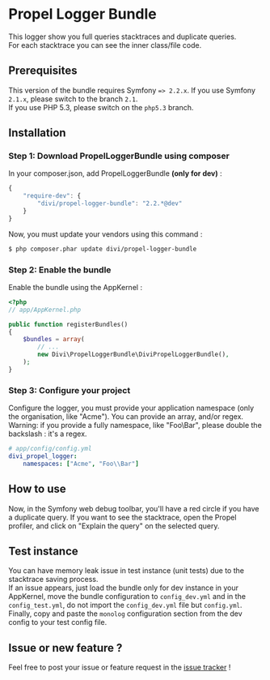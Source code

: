 Propel Logger Bundle
=========

This logger show you full queries stacktraces and duplicate queries.  
For each stacktrace you can see the inner class/file code.

## Prerequisites

This version of the bundle requires Symfony `=> 2.2.x`. If you use Symfony `2.1.x`, please switch to the branch `2.1`.  
If you use PHP 5.3, please switch on the `php5.3` branch.

## Installation

### Step 1: Download PropelLoggerBundle using composer

In your composer.json, add PropelLoggerBundle **(only for dev)** :

```js
{
    "require-dev": {
        "divi/propel-logger-bundle": "2.2.*@dev"
    }
}
```

Now, you must update your vendors using this command :

``` bash
$ php composer.phar update divi/propel-logger-bundle
```

### Step 2: Enable the bundle

Enable the bundle using the AppKernel :

``` php
<?php
// app/AppKernel.php

public function registerBundles()
{
    $bundles = array(
        // ...
        new Divi\PropelLoggerBundle\DiviPropelLoggerBundle(),
    );
}
```

### Step 3: Configure your project

Configure the logger, you must provide your application namespace (only the organisation, like "Acme"). You can provide an array, and/or regex.
Warning: if you provide a fully namespace, like "Foo\Bar", please double the backslash : it's a regex.

``` yaml
# app/config/config.yml
divi_propel_logger:
    namespaces: ["Acme", "Foo\\Bar"]
```

## How to use

Now, in the Symfony web debug toolbar, you'll have a red circle if you have a duplicate query. If you want to see the stacktrace, open the Propel profiler, and click on "Explain the query" on the selected query.

## Test instance

You can have memory leak issue in test instance (unit tests) due to the stacktrace saving process.  
If an issue appears, just load the bundle only for dev instance in your AppKernel, move the bundle configuration to `config_dev.yml` and in the `config_test.yml`, do not import the `config_dev.yml` file but `config.yml`. Finally, copy and paste the `monolog` configuration section from the dev config to your test config file.

## Issue or new feature ?

Feel free to post your issue or feature request in the [issue tracker](https://github.com/Divi/PropelLoggerBundle/issues) !
